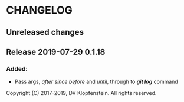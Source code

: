 # CHANGELOG

## Unreleased changes

## Release 2019-07-29 0.1.18

### Added:
- Pass args, *after* *since* *before* and *until*, through to ***git log*** command

Copyright (C) 2017-2019, DV Klopfenstein. All rights reserved.
